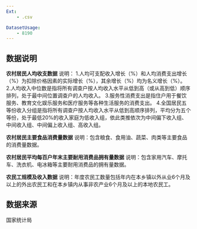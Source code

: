 ```yaml
---
Ext:
    - .csv

DatasetUsage:
    - 8190
---
```



## **数据说明**
**农村居民人均收支数据**
说明：
1.人均可支配收入增长（%）和人均消费支出增长（%）为扣除价格因素的实际增长（%），其余增长（%）均为名义增长（%）。
2.人均收入中位数是指将所有调查户按人均收入水平从低到高（或从高到低）顺序排列，处于最中间位置调查户的人均收入。
3.服务性消费支出是指住户用于餐饮服务、教育文化娱乐服务和医疗服务等各种生活服务的消费支出。
4.全国居民五等份收入分组是指将所有调查户按人均收入水平从低到高顺序排列，平均分为五个等份，处于最低20%的收入家庭为低收入组，依此类推依次为中间偏下收入组、中间收入组、中间偏上收入组、高收入组。

**农村居民主要食品消费量数据**
说明：包含粮食、食用油、蔬菜、肉类等主要食品的消费量数据。

**农村居民平均每百户年末主要耐用消费品拥有量数据**
说明：包含家用汽车、摩托车、洗衣机、电冰箱等主要耐用消费品的拥有量数据。

**农民工规模及收入数据**
说明：年度农民工数量包括年内在本乡镇以外从业6个月及以上的外出农民工和在本乡镇内从事非农产业6个月及以上的本地农民工。

## **数据来源**
国家统计局


